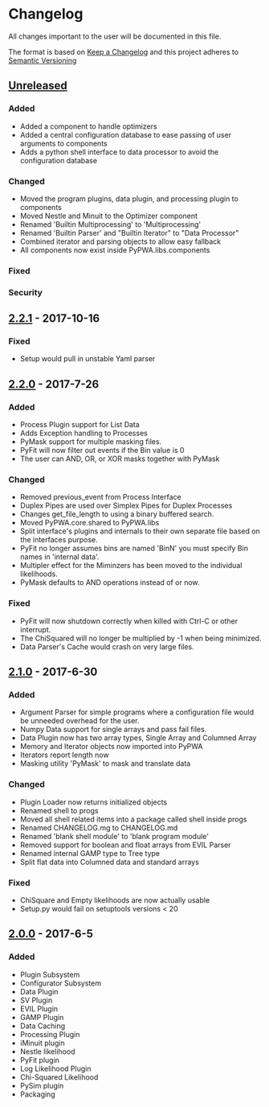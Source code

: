 # Changelog
All changes important to the user will be documented in this file.

The format is based on [Keep a Changelog](http://keepachangelog.com/)
and this project adheres to [Semantic Versioning](http://semver.org/)


## [Unreleased]
### Added
 - Added a component to handle optimizers
 - Added a central configuration database to ease passing of user arguments to
   components
 - Adds a python shell interface to data processor to avoid the configuration
   database
### Changed
 - Moved the program plugins, data plugin, and processing plugin to components
 - Moved Nestle and Minuit to the Optimizer component
 - Renamed 'Builtin Multiprocessing' to 'Multiprocessing'
 - Renamed 'Builtin Parser' and "Builtin Iterator" to "Data Processor"
 - Combined iterator and parsing objects to allow easy fallback
 - All components now exist inside PyPWA.libs.components
### Fixed
### Security


## [2.2.1] - 2017-10-16
### Fixed
 - Setup would pull in unstable Yaml parser


## [2.2.0] - 2017-7-26
### Added
 - Process Plugin support for List Data
 - Adds Exception handling to Processes
 - PyMask support for multiple masking files.
 - PyFit will now filter out events if the Bin value is 0
 - The user can AND, OR, or XOR masks together with PyMask
### Changed
 - Removed previous_event from Process Interface
 - Duplex Pipes are used over Simplex Pipes for Duplex Processes
 - Changes get_file_length to using a binary buffered search.
 - Moved PyPWA.core.shared to PyPWA.libs
 - Split interface's plugins and internals to their own separate file based
   on the interfaces purpose.
 - PyFit no longer assumes bins are named 'BinN' you must specify Bin names 
   in 'internal data'.
 - Multipler effect for the Miminzers has been moved to the individual
   likelihoods.
 - PyMask defaults to AND operations instead of or now.
### Fixed
 - PyFit will now shutdown correctly when killed with Ctrl-C or other
   interrupt.
 - The ChiSquared will no longer be multiplied by -1 when being minimized.
 - Data Parser's Cache would crash on very large files.


## [2.1.0] - 2017-6-30
### Added
 - Argument Parser for simple programs where a configuration file would be
   unneeded overhead for the user.
 - Numpy Data support for single arrays and pass fail files.
 - Data Plugin now has two array types, Single Array and Columned Array
 - Memory and Iterator objects now imported into PyPWA
 - Iterators report length now
 - Masking utility 'PyMask' to mask and translate data
### Changed
 - Plugin Loader now returns initialized objects
 - Renamed shell to progs
 - Moved all shell related items into a package called shell inside progs
 - Renamed CHANGELOG.mg to CHANGELOG.md
 - Renamed 'blank shell module' to 'blank program module'
 - Removed support for boolean and float arrays from EVIL Parser
 - Renamed internal GAMP type to Tree type
 - Split flat data into Columned data and standard arrays
### Fixed
 - ChiSquare and Empty likelihoods are now actually usable
 - Setup.py would fail on setuptools versions < 20

## [2.0.0] - 2017-6-5
### Added
 - Plugin Subsystem
 - Configurator Subsystem
 - Data Plugin
 - SV Plugin
 - EVIL Plugin
 - GAMP Plugin
 - Data Caching
 - Processing Plugin
 - iMinuit plugin
 - Nestle likelihood
 - PyFit plugin
 - Log Likelihood Plugin
 - Chi-Squared Likelihood
 - PySim plugin
 - Packaging


[Unreleased]: https://github.com/JeffersonLab/PyPWA/compare/v2.2.1...development
[2.2.1]: https://github.com/JeffersonLab/PyPWA/compare/v2.2.0...v2.2.1
[2.2.0]: https://github.com/JeffersonLab/PyPWA/compare/v2.1.0...v2.2.0
[2.1.0]: https://github.com/JeffersonLab/PyPWA/compare/v2.0.0...v2.1.0
[2.0.0]: https://github.com/JeffersonLab/PyPWA/compare/v1.1...v2.0.0
